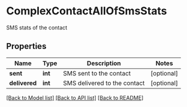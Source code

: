 # ComplexContactAllOfSmsStats

SMS stats of the contact
## Properties
Name | Type | Description | Notes
------------ | ------------- | ------------- | -------------
**sent** | **int** | SMS sent to the contact | [optional] 
**delivered** | **int** | SMS delivered to the contact | [optional] 

[[Back to Model list]](../README.md#documentation-for-models) [[Back to API list]](../README.md#documentation-for-api-endpoints) [[Back to README]](../README.md)


